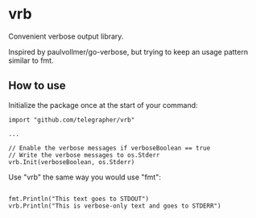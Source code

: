 # vrb
Convenient verbose output library.

Inspired by paulvollmer/go-verbose, but trying to keep an usage pattern similar to fmt.

## How to use

Initialize the package once at the start of your command:

```
import "github.com/telegrapher/vrb"

...

// Enable the verbose messages if verboseBoolean == true
// Write the verbose messages to os.Stderr
vrb.Init(verboseBoolean, os.Stderr)

```

Use "vrb" the same way you would use "fmt":


```

fmt.Println("This text goes to STDOUT")
vrb.Println("This is verbose-only text and goes to STDERR")

```

